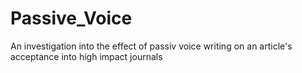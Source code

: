 # Passive_Voice
An investigation into the effect of passiv voice writing on an article's acceptance into high impact journals

